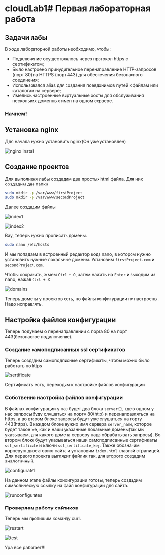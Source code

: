 # cloudLab1# Первая лабораторная работа

## Задачи лабы

В ходе лабораторной работы необходимо, чтобы:

* Подключение осуществлялось через протокол https с сертификатом;
* Было настроено принудительное перенаправление HTTP-запросов (порт 80) на HTTPS (порт 443) для обеспечения безопасного соединения;
* Использовался alias для создания псевдонимов путей к файлам или каталогам на сервере;
* Имелись настроенные виртуальные хосты для обслуживания нескольких доменных имен на одном сервере.

### Начнем!

## Установка nginx

Для начала нужно установить nginx(Он уже установлен)

![nginx install](img/1.jpg)


## Создание проектов
Для выполненя лабы создадим два простых html файла. Для них создадим две папки
```bash
sudo mkdir -p /var/www/firstProject
sudo mkdir -p /var/www/secondProject
```
Далее создадим файлы

![index1](img/8.jpg)

![index2](img/9.jpg)

Вау, теперь нужно прописать домены.

```bash
sudo nano /etc/hosts
```
И мы попадаем в встроенный редактор кода nano, в котором нужно установить нужные локальные домены. Установим `firstProject.com` и `secondProject.com`.

Чтобы сохранить, жмем `Ctrl + O`, затем нажать на `Enter` и выходим из nano, нажав `Ctrl + X`

![domains](img/4.jpg)

Теперь домены у проектов есть, но файлы конфигурации не настроены. Надо исправлять.

## Настройка файлов конфигурации
Теперь подумаем о перенаправлении с порта 80 на порт 443(безопасное подключение).

### Создание самоподписанных ssl сертификатов
Теперь создадим самоподписные сертификаты, чтобы можно было работать по https

![sertificate](img/5.jpg)

Сертификаты есть, переходим к настройке файлов конфигурации

### Собственно настройка файлов конфигурации

В файлах конфигурации у нас будет два блока `server{}`, где в одном у нас запросы буду слушаться на порту 80(http) и перенаправляться на https, а во втором блоке запросы будут уже слушаться на порту 443(https). В каждом блоке нужно имя сервера `server_name`, которое будет такое же, как и наши указанные локальные домены(так мы указываем, для какого домена серверу надо обрабатывать запросы). Во втором блоке будут указываться наши самоподписанные сертификаты  `ssl_sertificate` и ключи `ssl_sertificate_key`. Также обозначим корневую директорию сайта и установим `index.html` главной страницей. Для первого проекта выглядит файлик так, для второго создадим аналогичный.

![configurate1](img/6.jpg)

На данном этапе файлы конфигурации готовы, теперь создадим символическую ссылку на файл конфигурации для сайта.

![runconfigurates](img/7.jpg)

### Проверяем работу сайтиков
Теперь мы пропишим команду curl.

![restart](img/8.jpg)


![test](img/9.jpg)



Ура все работает!!!
